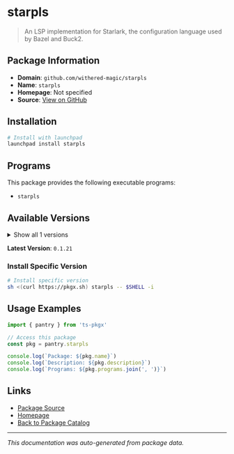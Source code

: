 # starpls

> An LSP implementation for Starlark, the configuration language used by Bazel and Buck2.

## Package Information

- **Domain**: `github.com/withered-magic/starpls`
- **Name**: `starpls`
- **Homepage**: Not specified
- **Source**: [View on GitHub](https://github.com/pkgxdev/pantry/tree/main/projects/github.com/withered-magic/starpls/package.yml)

## Installation

```bash
# Install with launchpad
launchpad install starpls
```

## Programs

This package provides the following executable programs:

- `starpls`

## Available Versions

<details>
<summary>Show all 1 versions</summary>

- `0.1.21`

</details>

**Latest Version**: `0.1.21`

### Install Specific Version

```bash
# Install specific version
sh <(curl https://pkgx.sh) starpls -- $SHELL -i
```

## Usage Examples

```typescript
import { pantry } from 'ts-pkgx'

// Access this package
const pkg = pantry.starpls

console.log(`Package: ${pkg.name}`)
console.log(`Description: ${pkg.description}`)
console.log(`Programs: ${pkg.programs.join(', ')}`)
```

## Links

- [Package Source](https://github.com/pkgxdev/pantry/tree/main/projects/github.com/withered-magic/starpls/package.yml)
- [Homepage](#)
- [Back to Package Catalog](../../package-catalog.md)

---

*This documentation was auto-generated from package data.*
